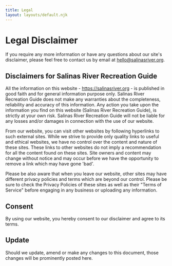 ```yaml
---
title: Legal
layout: layouts/default.njk
---
```


# Legal Disclaimer

If you require any more information or have any questions about our site's disclaimer, please feel free to contact us by email at hello@salinasriver.org.

## Disclaimers for Salinas River Recreation Guide

All the information on this website - https://salinasriver.org - is published in good faith and for general information purpose only. Salinas River Recreation Guide does not make any warranties about the completeness, reliability and accuracy of this information. Any action you take upon the information you find on this website (Salinas River Recreation Guide), is strictly at your own risk. Salinas River Recreation Guide will not be liable for any losses and/or damages in connection with the use of our website.

From our website, you can visit other websites by following hyperlinks to such external sites. While we strive to provide only quality links to useful and ethical websites, we have no control over the content and nature of these sites. These links to other websites do not imply a recommendation for all the content found on these sites. Site owners and content may change without notice and may occur before we have the opportunity to remove a link which may have gone 'bad'.

Please be also aware that when you leave our website, other sites may have different privacy policies and terms which are beyond our control. Please be sure to check the Privacy Policies of these sites as well as their "Terms of Service" before engaging in any business or uploading any information.

## Consent

By using our website, you hereby consent to our disclaimer and agree to its terms.

## Update

Should we update, amend or make any changes to this document, those changes will be prominently posted here.
